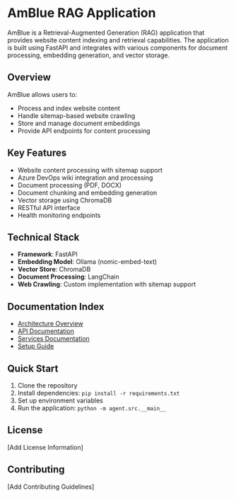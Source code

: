 # AmBlue RAG Application

AmBlue is a Retrieval-Augmented Generation (RAG) application that provides website content indexing and retrieval capabilities. The application is built using FastAPI and integrates with various components for document processing, embedding generation, and vector storage.

## Overview

AmBlue allows users to:

- Process and index website content
- Handle sitemap-based website crawling
- Store and manage document embeddings
- Provide API endpoints for content processing

## Key Features

- Website content processing with sitemap support
- Azure DevOps wiki integration and processing
- Document processing (PDF, DOCX)
- Document chunking and embedding generation
- Vector storage using ChromaDB
- RESTful API interface
- Health monitoring endpoints

## Technical Stack

- **Framework**: FastAPI
- **Embedding Model**: Ollama (nomic-embed-text)
- **Vector Store**: ChromaDB
- **Document Processing**: LangChain
- **Web Crawling**: Custom implementation with sitemap support

## Documentation Index

- [Architecture Overview](./ARCHITECTURE.md)
- [API Documentation](./API.md)
- [Services Documentation](./SERVICES.md)
- [Setup Guide](./SETUP.md)

## Quick Start

1. Clone the repository
2. Install dependencies: `pip install -r requirements.txt`
3. Set up environment variables
4. Run the application: `python -m agent.src.__main__`

## License

[Add License Information]

## Contributing

[Add Contributing Guidelines]
